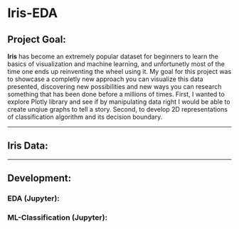 # Iris-EDA

## Project Goal:

**Iris** has become an extremely popular dataset for beginners to learn the basics of visualization and machine learning, and unfortunetly most of the time one ends up reinventing the wheel using it. My goal for this project was to showcase a completly new approach you can visualize this data presented, discovering new possibilities and new ways you can research something that has been done before a millions of times. First, I wanted to explore Plotly library and see if by manipulating data right I would be able to create unqiue graphs to tell a story. Second, to develop 2D representations of classification algorithm and its decision boundary.

---

## Iris Data:

---

## Development:
### EDA (Jupyter):

### ML-Classification (Jupyter):

